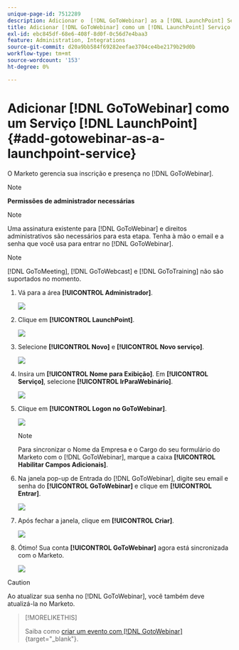 ```yaml
---
unique-page-id: 7512289
description: Adicionar o  [!DNL GoToWebinar] as a [!DNL LaunchPoint] Service - Documentação do Marketo - Documentação do produto
title: Adicionar [!DNL GoToWebinar] como um [!DNL LaunchPoint] Serviço
exl-id: ebc845df-68e6-408f-8d0f-0c56d7e4baa3
feature: Administration, Integrations
source-git-commit: d20a9bb584f69282eefae3704ce4be2179b29d0b
workflow-type: tm+mt
source-wordcount: '153'
ht-degree: 0%

---
```


# Adicionar [!DNL GoToWebinar] como um Serviço [!DNL LaunchPoint] {#add-gotowebinar-as-a-launchpoint-service}

O Marketo gerencia sua inscrição e presença no [!DNL GoToWebinar].

>[!NOTE]
>
>**Permissões de administrador necessárias**

>[!NOTE]
>
>Uma assinatura existente para [!DNL GoToWebinar] e direitos administrativos são necessários para esta etapa. Tenha à mão o email e a senha que você usa para entrar no [!DNL GoToWebinar].

>[!NOTE]
>
>[!DNL GoToMeeting], [!DNL GoToWebcast] e [!DNL GoToTraining] não são suportados no momento.

1. Vá para a área **[!UICONTROL Administrador]**.

   ![](assets/add-gotowebinar-as-a-launchpoint-service-1.png)

1. Clique em **[!UICONTROL LaunchPoint]**.

   ![](assets/add-gotowebinar-as-a-launchpoint-service-2.png)

1. Selecione **[!UICONTROL Novo]** e **[!UICONTROL Novo serviço]**.

   ![](assets/add-gotowebinar-as-a-launchpoint-service-3.png)

1. Insira um **[!UICONTROL Nome para Exibição]**. Em **[!UICONTROL Serviço]**, selecione **[!UICONTROL IrParaWebinário]**.

   ![](assets/add-gotowebinar-as-a-launchpoint-service-4.png)

1. Clique em **[!UICONTROL Logon no GoToWebinar]**.

   ![](assets/add-gotowebinar-as-a-launchpoint-service-5.png)

   >[!NOTE]
   >
   >Para sincronizar o Nome da Empresa e o Cargo do seu formulário do Marketo com o [!DNL GoToWebinar], marque a caixa **[!UICONTROL Habilitar Campos Adicionais]**.

1. Na janela pop-up de Entrada do [!DNL GoToWebinar], digite seu email e senha do **[!UICONTROL GoToWebinar]** e clique em **[!UICONTROL Entrar]**.

   ![](assets/add-gotowebinar-as-a-launchpoint-service-6.png)

1. Após fechar a janela, clique em **[!UICONTROL Criar]**.

   ![](assets/add-gotowebinar-as-a-launchpoint-service-7.png)

1. Ótimo! Sua conta **[!UICONTROL GoToWebinar]** agora está sincronizada com o Marketo.

   ![](assets/add-gotowebinar-as-a-launchpoint-service-8.png)

>[!CAUTION]
>
>Ao atualizar sua senha no [!DNL GoToWebinar], você também deve atualizá-la no Marketo.

>[!MORELIKETHIS]
>
>Saiba como [criar um evento com [!DNL GotoWebinar]](/help/marketo/product-docs/demand-generation/events/create-an-event/create-an-event-with-gotowebinar.md){target="_blank"}.
